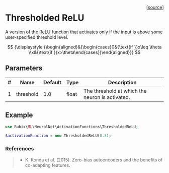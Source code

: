 <span style="float:right;"><a href="https://github.com/RubixML/ML/blob/master/src/NeuralNet/ActivationFunctions/ThresholdedReLU.php">[source]</a></span>

# Thresholded ReLU
A version of the [ReLU](relu.md) function that activates only if the input is above some user-specified threshold level.

$$
{\displaystyle {\begin{aligned}&{\begin{cases}0&{\text{if }}x\leq \theta \\x&{\text{if }}x>\theta\end{cases}}\end{aligned}}}
$$

## Parameters
| # | Name | Default | Type | Description |
|---|---|---|---|---|
| 1 | threshold | 1.0 | float | The threshold at which the neuron is activated. |

## Example
```php
use Rubix\ML\NeuralNet\ActivationFunctions\ThresholdedReLU;

$activationFunction = new ThresholdedReLU(0.5);
```

### References
>- K. Konda et al. (2015). Zero-bias autoencoders and the benefits of co-adapting features.
